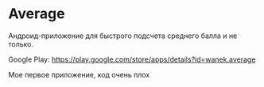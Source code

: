 # Average
Андроид-приложение для быстрого подсчета среднего балла и не только.

Google Play: https://play.google.com/store/apps/details?id=wanek.average

Мое первое приложение, код очень плох
